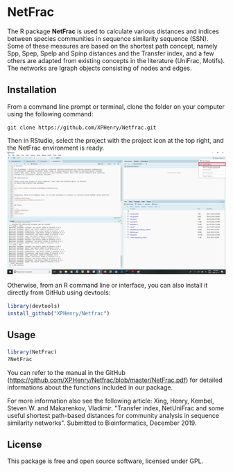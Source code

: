 # NetFrac

The R package **NetFrac** is used to calculate various distances and indices between species communities in sequence similarity sequence (SSN). Some of these measures are based on the shortest path concept, namely Spp, Spep, Spelp and Spinp distances and the Transfer index, and a few others are adapted from existing concepts in the literature (UniFrac, Motifs). The networks are Igraph objects consisting of nodes and edges.

## Installation

From a command line prompt or terminal, clone the folder on your computer using the following command:

```
git clone https://github.com/XPHenry/Netfrac.git
```

Then in RStudio, select the project with the project icon at the top right, and the NetFrac environment is ready.
![Open project](Rstudio1.png)


Otherwise, from an R command line or interface, you can also install it directly from GitHub using devtools:
```r
library(devtools)
install_github("XPHenry/Netfrac")
```

## Usage

```r
library(NetFrac)
?NetFrac
```

You can refer to the manual in the GitHub (https://github.com/XPHenry/Netfrac/blob/master/NetFrac.pdf) for detailed informations about the functions included in  our package.

For more information also see the following article:
Xing, Henry, Kembel, Steven W. and Makarenkov, Vladimir. "Transfer index, NetUniFrac and some useful shortest path-based distances for community analysis in sequence similarity networks". Submitted to Bioinformatics, December 2019.

## License

This package is free and open source software, licensed under GPL.